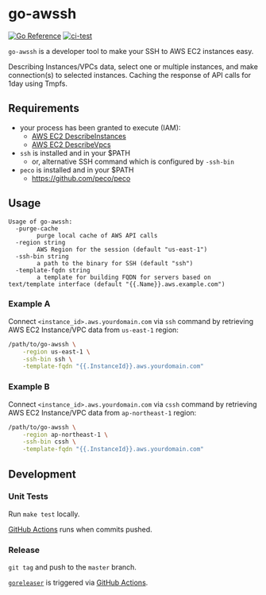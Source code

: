 # go-awssh

[![Go Reference](https://pkg.go.dev/badge/github.com/kenju/go-awssh.svg)](https://pkg.go.dev/github.com/kenju/go-awssh) [![ci-test](https://github.com/kenju/go-awssh/actions/workflows/ci-test.yml/badge.svg)](https://github.com/kenju/go-awssh/actions/workflows/ci-test.yml)

`go-awssh` is a developer tool to make your SSH to AWS EC2 instances easy.

Describing Instances/VPCs data, select one or multiple instances, and make connection(s) to selected instances. Caching the response of API calls for 1day using Tmpfs.

## Requirements

- your process has been granted to execute (IAM):
    - [AWS EC2 DescribeInstances](https://docs.aws.amazon.com/AWSEC2/latest/APIReference/API_DescribeInstances.html)
    - [AWS EC2 DescribeVpcs](https://docs.aws.amazon.com/AWSEC2/latest/APIReference/API_DescribeVpcs.html)
- `ssh` is installed and in your $PATH
    - or, alternative SSH command which is configured by `-ssh-bin`
- `peco` is installed and in your $PATH
    - https://github.com/peco/peco

## Usage

```
Usage of go-awssh:
  -purge-cache
        purge local cache of AWS API calls
  -region string
        AWS Region for the session (default "us-east-1")
  -ssh-bin string
        a path to the binary for SSH (default "ssh")
  -template-fqdn string
        a template for building FQDN for servers based on text/template interface (default "{{.Name}}.aws.example.com")
```

### Example A

Connect `<instance_id>.aws.yourdomain.com` via `ssh` command by retrieving AWS EC2 Instance/VPC data from `us-east-1` region:

```sh
/path/to/go-awssh \
    -region us-east-1 \
    -ssh-bin ssh \
    -template-fqdn "{{.InstanceId}}.aws.yourdomain.com"
```

### Example B

Connect `<instance_id>.aws.yourdomain.com` via `cssh` command by retrieving AWS EC2 Instance/VPC data from `ap-northeast-1` region:

```sh
/path/to/go-awssh \
    -region ap-northeast-1 \
    -ssh-bin cssh \
    -template-fqdn "{{.InstanceId}}.aws.yourdomain.com"
```

## Development

### Unit Tests

Run `make test` locally.

[GitHub Actions](https://github.com/kenju/go-awssh/actions/workflows/ci-test.yml) runs when commits pushed.

### Release

`git tag` and push to the `master` branch.

[`goreleaser`](https://goreleaser.com/) is triggered via [GitHub Actions](https://github.com/kenju/go-awssh/actions/workflows/release.yml).
